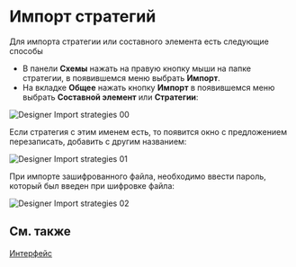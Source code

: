 # Импорт стратегий

Для импорта стратегии или составного элемента есть следующие способы

- В панели **Схемы** нажать на правую кнопку мыши на папке стратегии, в появившемся меню выбрать **Импорт**.
- На вкладке **Общее** нажать кнопку **Импорт** в появившемся меню выбрать **Составной элемент** или **Стратегии**:

![Designer Import strategies 00](~/images/Designer_Import_strategies_00.png)

Если стратегия с этим именем есть, то появится окно с предложением перезаписать, добавить с другим названием:

![Designer Import strategies 01](~/images/Designer_Import_strategies_01.png)

При импорте зашифрованного файла, необходимо ввести пароль, который был введен при шифровке файла:

![Designer Import strategies 02](~/images/Designer_Import_strategies_02.png)

## См. также

[Интерфейс](Designer_Backtesting_Interface.md)
